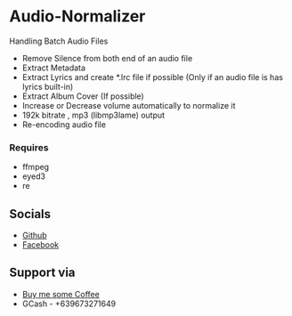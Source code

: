 # Audio-Normalizer
Handling Batch Audio Files

- Remove Silence from both end of an audio file
- Extract Metadata
- Extract Lyrics and create *.lrc file if possible (Only if an audio file is has lyrics built-in)
- Extract Album Cover (If possible)
- Increase or Decrease volume automatically to normalize it
- 192k bitrate , mp3 (libmp3lame) output
- Re-encoding audio file


### Requires

- ffmpeg
- eyed3
- re


## Socials

- [Github](https://github.com/jxmked)
- [Facebook](https://www.facebook.com/deguia25)

## Support via

- [Buy me some Coffee](https://www.buymeacoffee.com/jxmked)
- GCash - +639673271649
